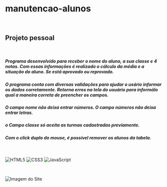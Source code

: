 # manutencao-alunos

</br>

## Projeto pessoal

</br>

##### Programa desenvolvido para receber o nome do aluno, a sua classe e 4 notas. Com essas informações é realizado o cálculo da média e a situação do aluno. Se está aprovado ou reprovado.

##### O programa conta com diversas validações para ajudar o usário informar os dados corretamente. Retorna erros na tela do usuário para informálo qual a maneira correta de preencher os campos.

##### O campo nome não deixa entrar números. O campo números não deixa entrar letras.

##### o Campo classe só aceita as turmas cadastradas previamente.

##### Com o click duplo do mouse, é possível remover os alunos da tabela.

</br>

![HTML5](https://img.shields.io/badge/html5-%23E34F26.svg?style=for-the-badge&logo=html5&logoColor=white) ![CSS3](https://img.shields.io/badge/css3-%231572B6.svg?style=for-the-badge&logo=css3&logoColor=white) ![JavaScript](https://img.shields.io/badge/javascript-%23323330.svg?style=for-the-badge&logo=javascript&logoColor=%23F7DF1E)

</br>

![Imagem do Site](https://images2.imgbox.com/a5/75/wCatJPSQ_o.jpg)